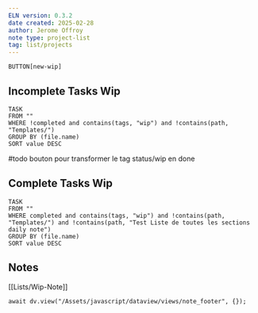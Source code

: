 ```yaml
---
ELN version: 0.3.2
date created: 2025-02-28
author: Jerome Offroy
note type: project-list
tag: list/projects
---
```


`BUTTON[new-wip]`

## Incomplete Tasks Wip

```dataview
TASK 
FROM ""
WHERE !completed and contains(tags, "wip") and !contains(path, "Templates/")
GROUP BY (file.name)
SORT value DESC 
```

#todo bouton pour transformer le tag status/wip en done 


## Complete Tasks Wip

```dataview
TASK 
FROM ""
WHERE completed and contains(tags, "wip") and !contains(path, "Templates/") and !contains(path, "Test Liste de toutes les sections daily note")
GROUP BY (file.name)
SORT value DESC
```




## Notes
[[Lists/Wip-Note]]


```dataviewjs
await dv.view("/Assets/javascript/dataview/views/note_footer", {});
```


